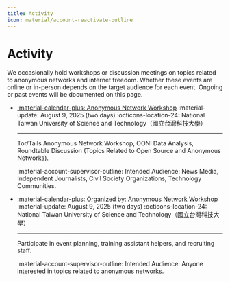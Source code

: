 ```yaml
---
title: Activity
icon: material/account-reactivate-outline
---
```


# Activity

We occasionally hold workshops or discussion meetings on topics related to anonymous networks and internet freedom. Whether these events are online or in-person depends on the target audience for each event. Ongoing or past events will be documented on this page.

<div class="grid cards" markdown>

-   [:material-calendar-plus: Anonymous Network Workshop](../event-workshop-2025.md)
    :material-update: August 9, 2025 (two days)
    :octicons-location-24: National Taiwan University of Science and Technology（國立台灣科技大學）

    ---

    Tor/Tails Anonymous Network Workshop, OONI Data Analysis, Roundtable Discussion (Topics Related to Open Source and Anonymous Networks).

    :material-account-supervisor-outline: Intended Audience: News Media, Independent Journalists, Civil Society Organizations, Technology Communities.

-   [:material-calendar-plus: Organized by: Anonymous Network Workshop](../event-workshop-2025-prepare.md)
    :material-update: August 9, 2025 (two days)
    :octicons-location-24: National Taiwan University of Science and Technology（國立台灣科技大學）

    ---

    Participate in event planning, training assistant helpers, and recruiting staff.

    :material-account-supervisor-outline: Intended Audience: Anyone interested in topics related to anonymous networks.

</div>
